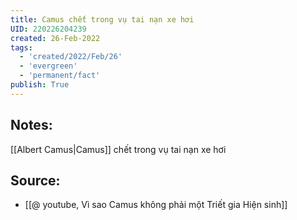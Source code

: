 ```yaml
---
title: Camus chết trong vụ tai nạn xe hơi
UID: 220226204239
created: 26-Feb-2022
tags:
  - 'created/2022/Feb/26'
  - 'evergreen'
  - 'permanent/fact'
publish: True
---
```

## Notes:
[[Albert Camus|Camus]] chết trong vụ tai nạn xe hơi

## Source:
- [[@ youtube, Vì sao Camus không phải một Triết gia Hiện sinh]]




